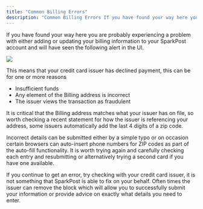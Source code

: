 ```yaml
---
title: "Common Billing Errors"
description: "Common Billing Errors If you have found your way here you are probably experiencing a problem with either adding or updating your billing information to your Spark Post account and will have seen the following alert in the UI This means that your credit card issuer has declined payment this..."
---
```


If you have found your way here you are probably experiencing a problem with either adding or updating your billing information to your SparkPost account and will have seen the following alert in the UI. 

![](media/common-billing-errors/Screenshot_2017-03-21_09.49.44_original.png)

This means that your credit card issuer has declined payment, this can be for one or more reasons

* Insufficient funds
* Any element of the Billing address is incorrect
* The issuer views the transaction as fraudulent

It is critical that the Billing address matches what your issuer has on file, so worth checking a recent statement for how the issuer is referencing your address, some issuers automatically add the last 4 digits of a zip code.

Incorrect details can be submitted either by a simple typo or on occasion certain browsers can auto-insert phone numbers for ZIP codes as part of the auto-fill functionality. It is worth trying again and carefully checking each entry and resubmitting or alternatively trying a second card if you have one available.

If you continue to get an error, try checking with your credit card issuer, it is not something that SparkPost is able to fix on your behalf. Often times the issuer can remove the block which will allow you to successfully submit your information or provide advice on exactly what details you need to enter. 
